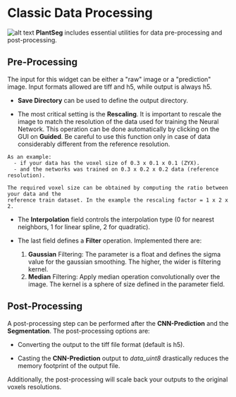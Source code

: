 # Classic Data Processing

![alt text](https://github.com/kreshuklab/plant-seg/raw/assets/images/preprocessing.png)
**PlantSeg** includes essential utilities for data pre-processing and post-processing.

## Pre-Processing

The input for this widget can be either a "raw" image or a "prediction" image.
Input formats allowed are tiff and h5, while output is always h5.

* **Save Directory** can be used to define the output directory.

* The most critical setting is the **Rescaling**. It is important to rescale the image to
 match the resolution of the data used for training the Neural Network.
This operation can be done automatically by clicking on the GUI on **Guided**.
Be careful to use this function only in case of data considerably different from
the reference resolution.

```
As an example:
  - if your data has the voxel size of 0.3 x 0.1 x 0.1 (ZYX).
  - and the networks was trained on 0.3 x 0.2 x 0.2 data (reference resolution).

The required voxel size can be obtained by computing the ratio between your data and the
reference train dataset. In the example the rescaling factor = 1 x 2 x 2.
```

* The **Interpolation** field controls the interpolation type (0 for nearest neighbors, 1 for linear spline,
2 for quadratic).

* The last field defines a **Filter** operation. Implemented there are:
    1. **Gaussian** Filtering: The parameter is a float and defines the sigma value for the gaussian smoothing.
The higher, the wider is filtering kernel.
    2. **Median** Filtering: Apply median operation convolutionally over the image.
 The kernel is a sphere of size defined in the parameter field.

## Post-Processing

A post-processing step can be performed after the **CNN-Prediction** and the **Segmentation**.
The post-processing options are:

* Converting the output to the tiff file format (default is h5).

* Casting the **CNN-Prediction** output to *data_uint8* drastically reduces the memory footprint of the output
 file.

Additionally, the post-processing will scale back your outputs to the original voxels resolutions.
